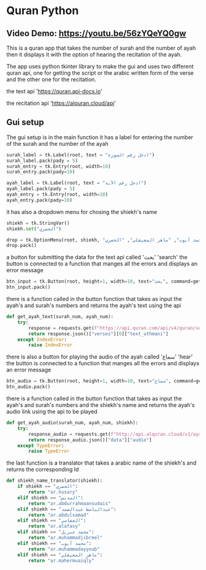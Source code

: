 # Quran Python 
## Video Demo:  https://youtu.be/56zYQeYQ0gw
This is a quran app that takes the number of surah and the number of ayah then it displays it with the option of hearing the recitation of the ayah.

The app uses python tkinter library to make the gui and uses two different quran api, one for getting the script or the arabic written form of the verse and the other one for the recitation.

the text api 'https://quran.api-docs.io'

the recitation api 'https://alquran.cloud/api'

## Gui setup 
The gui setup is in the main function
it has a label for entering the number of the surah and the number of the ayah
```python
surah_label = tk.Label(root, text = "ادخل رقم السورة")
surah_label.pack(pady = 5)
surah_entry = tk.Entry(root, width=10)
surah_entry.pack(pady=10)

ayah_label = tk.Label(root, text = "ادخل رقم الآية")
ayah_label.pack(pady = 5)
ayah_entry = tk.Entry(root, width=10)
ayah_entry.pack(pady=10)
```
it has also a dropdown menu for chosing the shiekh's name

```python
shiekh = tk.StringVar()
shiekh.set("الحصري")

drop = tk.OptionMenu(root, shiekh, "السديس", "عبدالباسط عبدالصمد", "العفاسي", "محمد جبريل", "محمد أيوب", "ماهر المعيقلي", "الحصري" )
drop.pack()
```

a button for submitting the data for the text api called 'بحث' 'search' the button is connected to a function that manges all the errors and displays an error message 
```python
btn_input = tk.Button(root, height=1, width=10, text="بحث", command=get_text)
btn_input.pack()
```

there is a function called in the button function that takes as input the ayah's and surah's numbers and returns the ayah's text using the api
```python
def get_ayah_text(surah_num, ayah_num):
    try:
        response = requests.get(f"https://api.quran.com/api/v4/quran/verses/uthmani?verse_key={surah_num}%3A{ayah_num}")
        return response.json()["verses"][0]["text_uthmani"]
    except IndexError:
        raise IndexError
```

there is also a button for playing the audio of the ayah called 'سماع' 'hear' the button is connected to a function that manges all the errors and displays an error message 
```python
btn_audio = tk.Button(root, height=1, width=10, text="سماع", command=get_audio)
btn_audio.pack()
```

there is a function called in the button function that takes as input the ayah's and surah's numbers and the shiekh's name and returns the ayah's audio link using the api to be played 
```python
def get_ayah_audio(surah_num, ayah_num, shiekh):
    try:
        response_audio = requests.get(f"http://api.alquran.cloud/v1/ayah/{surah_num}:{ayah_num}/{shiekh}")
        return response_audio.json()["data"]["audio"]
    except TypeError:
        raise TypeError
```

the last function is a translator that takes a arabic name of the shiekh's and returns the corresponding Id
```python
def shiekh_name_translator(shiekh):
    if shiekh == "الحصري":
        return "ar.husary"
    elif shiekh == "السديس":
        return "ar.abdurrahmaansudais"
    elif shiekh == "عبدالباسط عبدالصمد":
        return "ar.abdulsamad"
    elif shiekh == "العفاسي":
        return "ar.alafasy"
    elif shiekh == "محمد جبريل":
        return "ar.muhammadjibreel"
    elif shiekh == "محمد أيوب":
        return "ar.muhammadayyoub"
    elif shiekh == "ماهر المعيقلي":
        return "ar.mahermuaiqly"
```       







 


